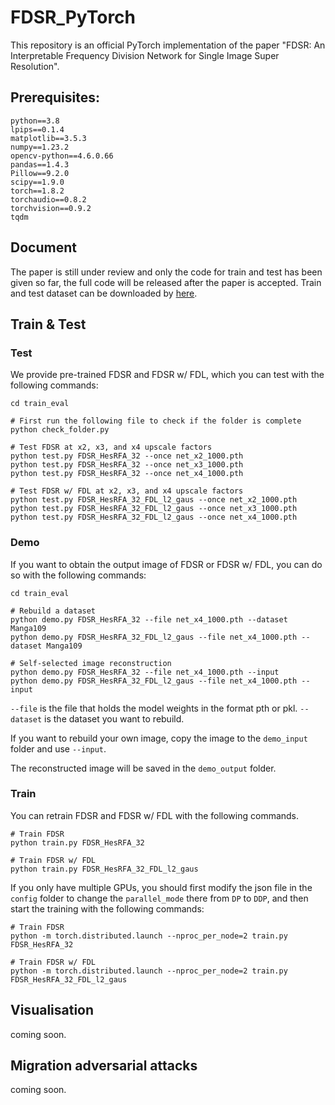 # FDSR_PyTorch

This repository is an official PyTorch implementation of the paper "FDSR: An Interpretable Frequency Division Network for Single Image Super Resolution".

## Prerequisites:

```
python==3.8
lpips==0.1.4
matplotlib==3.5.3
numpy==1.23.2
opencv-python==4.6.0.66
pandas==1.4.3
Pillow==9.2.0
scipy==1.9.0
torch==1.8.2
torchaudio==0.8.2
torchvision==0.9.2
tqdm
```

## Document

The paper is still under review and only the code for train and test  has been given so far, the full code will be released after the paper is accepted. Train and test dataset can be downloaded by <a href="https://pan.baidu.com/s/1Xw9w3dXDP1QcIRh8j2zM8w?pwd=sike">here</a>.

## Train & Test

### Test

We provide pre-trained FDSR and FDSR w/ FDL, which you can test with the following commands:

```
cd train_eval

# First run the following file to check if the folder is complete
python check_folder.py

# Test FDSR at x2, x3, and x4 upscale factors
python test.py FDSR_HesRFA_32 --once net_x2_1000.pth
python test.py FDSR_HesRFA_32 --once net_x3_1000.pth
python test.py FDSR_HesRFA_32 --once net_x4_1000.pth

# Test FDSR w/ FDL at x2, x3, and x4 upscale factors
python test.py FDSR_HesRFA_32_FDL_l2_gaus --once net_x2_1000.pth
python test.py FDSR_HesRFA_32_FDL_l2_gaus --once net_x3_1000.pth
python test.py FDSR_HesRFA_32_FDL_l2_gaus --once net_x4_1000.pth
```

### Demo

If you want to obtain the output image of FDSR or FDSR w/ FDL, you can do so with the following commands:

```
cd train_eval

# Rebuild a dataset
python demo.py FDSR_HesRFA_32 --file net_x4_1000.pth --dataset Manga109
python demo.py FDSR_HesRFA_32_FDL_l2_gaus --file net_x4_1000.pth --dataset Manga109

# Self-selected image reconstruction
python demo.py FDSR_HesRFA_32 --file net_x4_1000.pth --input
python demo.py FDSR_HesRFA_32_FDL_l2_gaus --file net_x4_1000.pth --input
```

`--file`  is the file that holds the model weights in the format pth or pkl. `--dataset` is the dataset you want to rebuild.

If you want to rebuild your own image, copy the image to the `demo_input` folder and use `--input`.

The reconstructed image will be saved in the `demo_output` folder.

### Train

You can retrain FDSR and FDSR w/ FDL with the following commands.

```
# Train FDSR
python train.py FDSR_HesRFA_32

# Train FDSR w/ FDL
python train.py FDSR_HesRFA_32_FDL_l2_gaus
```

If you only have multiple GPUs, you should first modify the json file in the `config` folder to change the `parallel_mode` there from `DP` to `DDP`, and then start the training with the following commands:

```
# Train FDSR
python -m torch.distributed.launch --nproc_per_node=2 train.py FDSR_HesRFA_32

# Train FDSR w/ FDL
python -m torch.distributed.launch --nproc_per_node=2 train.py FDSR_HesRFA_32_FDL_l2_gaus
```

## Visualisation

coming soon.

## Migration adversarial attacks

coming soon.

